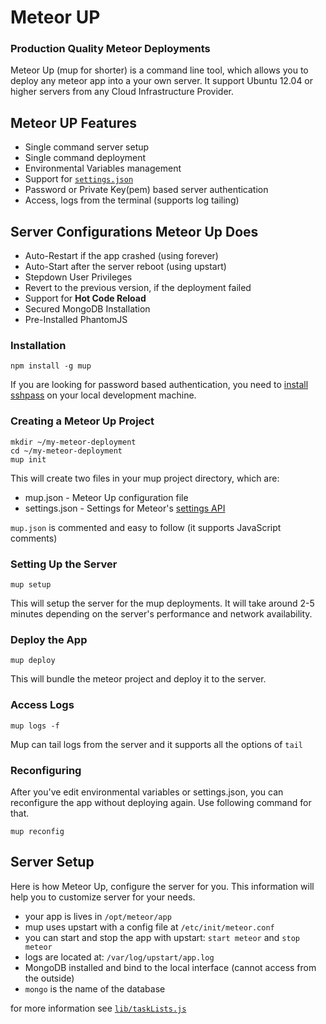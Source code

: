 # Meteor UP
### Production Quality Meteor Deployments

Meteor Up (mup for shorter) is a command line tool, which allows you to deploy any meteor app into a your own server. It support Ubuntu 12.04 or higher servers from any Cloud Infrastructure Provider.

## Meteor UP Features

* Single command server setup
* Single command deployment
* Environmental Variables management
* Support for [`settings.json`](http://docs.meteor.com/#meteor_settings)
* Password or Private Key(pem) based server authentication
* Access, logs from the terminal (supports log tailing)

## Server Configurations Meteor Up Does

* Auto-Restart if the app crashed (using forever)
* Auto-Start after the server reboot (using upstart)
* Stepdown User Privileges
* Revert to the previous version, if the deployment failed
* Support for **Hot Code Reload**
* Secured MongoDB Installation
* Pre-Installed PhantomJS

### Installation

    npm install -g mup

If you are looking for password based authentication, you need to [install sshpass](https://gist.github.com/arunoda/7790979) on your local development machine.

### Creating a Meteor Up Project

    mkdir ~/my-meteor-deployment
    cd ~/my-meteor-deployment
    mup init

This will create two files in your mup project directory, which are:

  * mup.json - Meteor Up configuration file
  * settings.json - Settings for Meteor's [settings API](http://docs.meteor.com/#meteor_settings)

`mup.json` is commented and easy to follow (it supports JavaScript comments)

### Setting Up the Server

    mup setup

This will setup the server for the mup deployments. It will take around 2-5 minutes depending on the server's performance and network availability.

### Deploy the App

    mup deploy

This will bundle the meteor project and deploy it to the server.

### Access Logs

    mup logs -f

Mup can tail logs from the server and it supports all the options of `tail`

### Reconfiguring

After you've edit environmental variables or settings.json, you can reconfigure the app without deploying again. Use following command for that.

    mup reconfig

## Server Setup

Here is how Meteor Up, configure the server for you. This information will help you to customize server for your needs.

* your app is lives in `/opt/meteor/app`
* mup uses upstart with a config file at `/etc/init/meteor.conf`
* you can start and stop the app with upstart: `start meteor` and `stop meteor`
* logs are located at: `/var/log/upstart/app.log`
* MongoDB installed and bind to the local interface (cannot access from the outside)
* `mongo` is the name of the database

for more information see [`lib/taskLists.js`](https://github.com/arunoda/meteor-up/blob/master/lib/taskLists.js)
